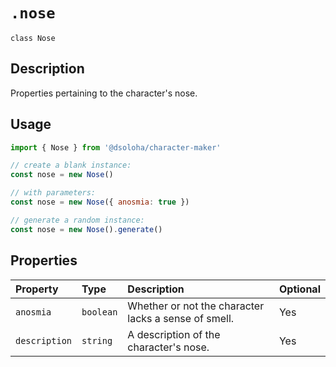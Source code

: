 # `.nose`

`class Nose`

## Description

Properties pertaining to the character's nose.

## Usage

```js
import { Nose } from '@dsoloha/character-maker'

// create a blank instance:
const nose = new Nose()

// with parameters:
const nose = new Nose({ anosmia: true })

// generate a random instance:
const nose = new Nose().generate()
```

## Properties

| Property      | Type      | Description                                          | Optional |
|:--------------|:----------|:-----------------------------------------------------|:---------|
| `anosmia`     | `boolean` | Whether or not the character lacks a sense of smell. | Yes      |
| `description` | `string`  | A description of the character's nose.               | Yes      |
